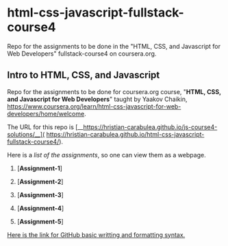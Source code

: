 # html-css-javascript-fullstack-course4
Repo for the assignments to be done in the "HTML, CSS, and Javascript for Web Developers" fullstack-course4 on coursera.org.

## Intro to HTML, CSS, and Javascript

Repo for the assignments to be done for coursera.org course, "__HTML, CSS, and Javascript for Web Developers__" taught by Yaakov Chaikin, https://www.coursera.org/learn/html-css-javascript-for-web-developers/home/welcome.

The URL for this repo is [__https://hristian-carabulea.github.io/js-course4-solutions/__]( https://hristian-carabulea.github.io/html-css-javascript-fullstack-course4/).

Here is a _list of the assignments_, so one can view them as a webpage. 

1. [__Assignment-1__]

2. [__Assignment-2__]

3. [__Assignment-3__]

4. [__Assignment-4__]

5. [__Assignment-5__]

[Here is the link for GitHub basic writting and formatting syntax.](https://help.github.com/articles/basic-writing-and-formatting-syntax/)
